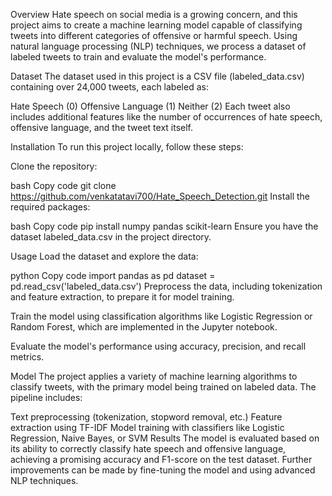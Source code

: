 Overview
Hate speech on social media is a growing concern, and this project aims to create a machine learning model capable of classifying tweets into different categories of offensive or harmful speech. Using natural language processing (NLP) techniques, we process a dataset of labeled tweets to train and evaluate the model's performance.

Dataset
The dataset used in this project is a CSV file (labeled_data.csv) containing over 24,000 tweets, each labeled as:

Hate Speech (0)
Offensive Language (1)
Neither (2)
Each tweet also includes additional features like the number of occurrences of hate speech, offensive language, and the tweet text itself.

Installation
To run this project locally, follow these steps:

Clone the repository:

bash
Copy code
git clone https://github.com/venkatatavi700/Hate_Speech_Detection.git
Install the required packages:

bash
Copy code
pip install numpy pandas scikit-learn
Ensure you have the dataset labeled_data.csv in the project directory.

Usage
Load the dataset and explore the data:

python
Copy code
import pandas as pd
dataset = pd.read_csv('labeled_data.csv')
Preprocess the data, including tokenization and feature extraction, to prepare it for model training.

Train the model using classification algorithms like Logistic Regression or Random Forest, which are implemented in the Jupyter notebook.

Evaluate the model's performance using accuracy, precision, and recall metrics.

Model
The project applies a variety of machine learning algorithms to classify tweets, with the primary model being trained on labeled data. The pipeline includes:

Text preprocessing (tokenization, stopword removal, etc.)
Feature extraction using TF-IDF
Model training with classifiers like Logistic Regression, Naive Bayes, or SVM
Results
The model is evaluated based on its ability to correctly classify hate speech and offensive language, achieving a promising accuracy and F1-score on the test dataset. Further improvements can be made by fine-tuning the model and using advanced NLP techniques.
